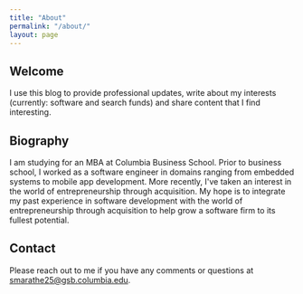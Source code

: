 ```yaml
---
title: "About"
permalink: "/about/"
layout: page
---
```


## Welcome

I use this blog to provide professional updates, write about my interests (currently: software and search funds) and share content that I find interesting.

## Biography

I am studying for an MBA at Columbia Business School. Prior to business school, I worked as a software engineer in domains ranging from embedded systems to mobile app development. More recently, I've taken an interest in the world of entrepreneurship through acquisition. My hope is to integrate my past experience in software development with the world of entrepreneurship through acquisition to help grow a software firm to its fullest potential.

## Contact

Please reach out to me if you have any comments or questions at smarathe25@gsb.columbia.edu.
